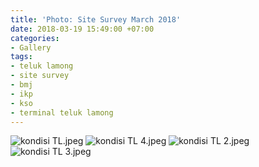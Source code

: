 ```yaml
---
title: 'Photo: Site Survey March 2018'
date: 2018-03-19 15:49:00 +07:00
categories:
- Gallery
tags:
- teluk lamong
- site survey
- bmj
- ikp
- kso
- terminal teluk lamong
---
```


![kondisi TL.jpeg](/uploads/kondisi%20TL.jpeg)
![kondisi TL 4.jpeg](/uploads/kondisi%20TL%204.jpeg)
![kondisi TL 2.jpeg](/uploads/kondisi%20TL%202.jpeg)
![kondisi TL 3.jpeg](/uploads/kondisi%20TL%203.jpeg)